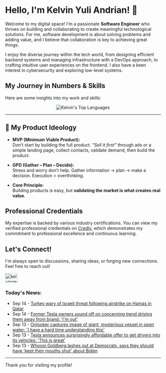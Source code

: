 # Hello, I'm Kelvin Yuli Andrian! 👋

Welcome to my digital space! I'm a passionate **Software Engineer** who thrives on building and collaborating to create meaningful technological solutions. For me, software development is about solving problems and adding value, and I believe that collaboration is key to achieving great things.

I enjoy the diverse journey within the tech world, from designing efficient backend systems and managing infrastructure with a DevOps approach, to crafting intuitive user experiences on the frontend. I also have a keen interest in cybersecurity and exploring low-level systems.

## My Journey in Numbers & Skills

Here are some insights into my work and skills:

<p align="center">
  <img src="https://github-readme-stats.vercel.app/api/top-langs/?username=kelvinzer0&layout=compact&theme=radical" alt="Kelvin's Top Languages" />
</p>

---

## 🚀 My Product Ideology

- **MVP (Minimum Viable Product):**  
  Don’t start by building the full product. *"Sell it first"* through ads or a simple landing page, collect contacts, validate demand, then build the product.

- **GPD (Gather – Plan – Decide):**  
  Stress and worry don’t help. Gather information → plan → make a decision. Execution > overthinking.

- **Core Principle:**  
  Building products is easy, but **validating the market is what creates real value**.

## Professional Credentials

My expertise is backed by various industry certifications. You can view my verified professional credentials on [Credly](https://www.credly.com/users/kelvin-yuli-andrian/badges), which demonstrates my commitment to professional excellence and continuous learning.

## Let's Connect!

I'm always open to discussions, sharing ideas, or forging new connections. Feel free to reach out!

<p align="left">
    <a href="https://linkedin.com/in/kelvinzero" target="blank"><img align="center" src="https://cdn.jsdelivr.net/npm/simple-icons@3.0.1/icons/linkedin.svg" alt="kelvinzero" height="30" width="40" /></a>
</p>

### Today's News:

<!-- feed start -->
- Sep 14 - [Turkey wary of Israeli threat following airstrike on Hamas in Qatar](https://www.yahoo.com/news/articles/turkey-wary-israeli-threat-following-050154246.html)
- Sep 14 - [Former Tesla owners sound off on concerning trend driving them away from brand: 'I'm out'](https://finance.yahoo.com/news/former-tesla-owners-sound-off-004500010.html)
- Sep 13 - [Onlooker captures image of giant, mysterious vessel in open water: 'I have a hard time understanding this'](https://www.yahoo.com/news/articles/onlooker-captures-image-giant-mysterious-234000864.html)
- Sep 13 - [Tesla announces surprisingly affordable offer to get drivers into its vehicles: 'This is great'](https://autos.yahoo.com/deals-and-buying-guides/articles/tesla-announces-surprisingly-affordable-offer-231500571.html)
- Sep 13 - [Whoopi Goldberg lashes out at Democrats, says they should have 'kept their mouths shut' about Biden](https://www.yahoo.com/news/articles/whoopi-goldberg-lashes-democrats-says-210009412.html)
<!-- feed end -->

---

Thank you for visiting my profile!
